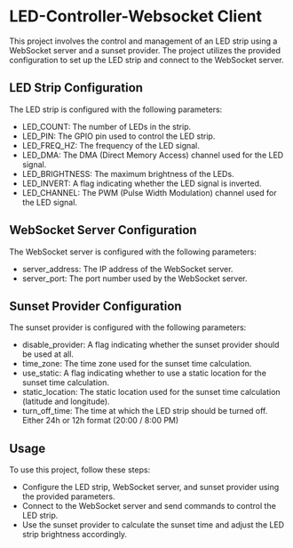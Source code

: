 # LED-Controller-Websocket Client
This project involves the control and management of an LED strip using a WebSocket server and a sunset provider. The project utilizes the provided configuration to set up the LED strip and connect to the WebSocket server.

## LED Strip Configuration
The LED strip is configured with the following parameters:

* LED_COUNT: The number of LEDs in the strip.
* LED_PIN: The GPIO pin used to control the LED strip.
* LED_FREQ_HZ: The frequency of the LED signal.
* LED_DMA: The DMA (Direct Memory Access) channel used for the LED signal.
* LED_BRIGHTNESS: The maximum brightness of the LEDs.
* LED_INVERT: A flag indicating whether the LED signal is inverted.
* LED_CHANNEL: The PWM (Pulse Width Modulation) channel used for the LED signal.

## WebSocket Server Configuration
The WebSocket server is configured with the following parameters:

* server_address: The IP address of the WebSocket server.
* server_port: The port number used by the WebSocket server.

## Sunset Provider Configuration
The sunset provider is configured with the following parameters:

* disable_provider: A flag indicating whether the sunset provider should be used at all.
* time_zone: The time zone used for the sunset time calculation.
* use_static: A flag indicating whether to use a static location for the sunset time calculation.
* static_location: The static location used for the sunset time calculation (latitude and longitude).
* turn_off_time: The time at which the LED strip should be turned off. Either 24h or 12h format (20:00 / 8:00 PM)

## Usage
To use this project, follow these steps:

* Configure the LED strip, WebSocket server, and sunset provider using the provided parameters.
* Connect to the WebSocket server and send commands to control the LED strip.
* Use the sunset provider to calculate the sunset time and adjust the LED strip brightness accordingly.